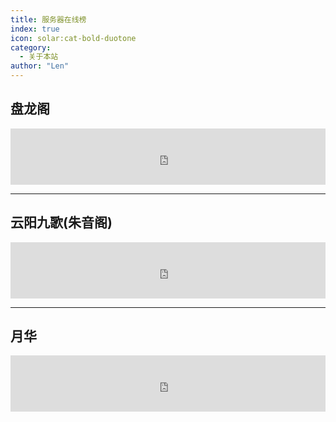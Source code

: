 ```yaml
---
title: 服务器在线榜
index: true
icon: solar:cat-bold-duotone
category:
  - 关于本站
author: "Len"
---
```


## 盘龙阁

<iframe style="width:728px;height:90px;max-width:100%;border:none;display:block;margin:auto" src="https://namemc.com/server/dragonrster.cn:9780/embed" width="728" height="90"></iframe>

------

## 云阳九歌(朱音阁)

<iframe style="width:728px;height:90px;max-width:100%;border:none;display:block;margin:auto" src="https://namemc.com/server/yunyangjiuge.panling.link/embed" width="728" height="90"></iframe>

------

## 月华

<iframe style="width:728px;height:90px;max-width:100%;border:none;display:block;margin:auto" src="https://namemc.com/server/yuehua.panling.link/embed" width="728" height="90"></iframe>


